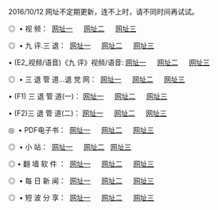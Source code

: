 2016/10/12 网址不定期更新，连不上时，请不同时间再试试。
<p>◎   • 视 频： 
<a href="http://cyi.taiwans.tw/tv/" target="_blank">网址一</a> 　 
<a href="http://cyi.taiwans.tw/9018.html" target="_blank">网址二</a> 　 
<a href="http://cyi.taiwans.tw/9449.html" target="_blank">网址三</a></p>
<p>◎   • 九 评.三 退：  
<a href="http://cyi.taiwans.tw/tt/" target="_blank">网址一</a> 　 
<a href="http://cyi.taiwans.tw/v2/" target="_blank">网址二</a> 　 
<a href="http://cyi.taiwans.tw/t/" target="_blank">网址三</a> 　</p>
<p>  • (E2_视频/语音)《九 评》视频/语音: 
<a href="http://cyi.taiwans.tw/7738.html" target="_blank">网址一</a> 　 
<a href="http://cyi.taiwans.tw/7614.html" target="_blank">网址二</a> 　 
<a href="http://cyi.taiwans.tw/7633.html" target="_blank">网址三</a></p>
<p>◎   • 三 退 管 道...退 党 网：  
<a href="http://cyi.taiwans.tw/go/8/" target="_blank">网址一</a> 　 
<a href="http://cyi.taiwans.tw/go/8/" target="_blank">网址二</a> 　 
<a href="http://cyi.taiwans.tw/go/8/" target="_blank">网址三</a></p>
<p>  • (F1) 三 退 管 道(一)： 
<a href="http://cyi.taiwans.tw/dd/" target="_blank">网址一</a> 　 
<a href="http://cyi.taiwans.tw/dd/" target="_blank">网址二</a> 　 
<a href="http://cyi.taiwans.tw/dd/" target="_blank">网址三</a></p>
<p>  • (F2)三 退 管 道(二)： 
<a href="http://cyi.taiwans.tw/d/" target="_blank">网址一</a> 　 
<a href="http://cyi.taiwans.tw/d/" target="_blank">网址二</a> 　 
<a href="http://cyi.taiwans.tw/d/" target="_blank">网址三</a></p>
<p>◎   • PDF电子书：  
<a href="http://cyi.taiwans.tw/p/" target="_blank">网址一</a> 　 
<a href="http://cyi.taiwans.tw/p/" target="_blank">网址二</a> 　 
<a href="http://cyi.taiwans.tw/p/" target="_blank">网址三</a></p>
<p>◎ </span>  •  小 站：  
<a href="http://cyi.taiwans.tw/" target="_blank">网址一</a> 　 
<a href="http://cyi.taiwans.tw/" target="_blank">网址二</a>   
<a href="http://cyi.taiwans.tw/" target="_blank">网址三</a></p>
<p>◎  • 翻 墙 软 件 ：  
<a href="http://cyi.taiwans.tw/ff/" target="_blank">网址一</a> 　 
<a href="http://cyi.taiwans.tw/ff/" target="_blank">网址二</a> 　 
<a href="http://cyi.taiwans.tw/ff/" target="_blank">网址三</a></p>
<p>◎ </span>  • 每 日 新 闻：  
<a href="http://cyi.taiwans.tw/day/" target="_blank">网址一</a> 　 
<a href="http://cyi.taiwans.tw/day/" target="_blank">网址二</a> 　 
<a href="http://cyi.taiwans.tw/day/" target="_blank">网址三</a></p>
<p>◎ </span>  • 短 波 分 享：  
<a href="http://cyi.taiwans.tw/h/" target="_blank">网址一</a> 　 
<a href="http://cyi.taiwans.tw/h/" target="_blank">网址二</a> 　 
<a href="http://cyi.taiwans.tw/h/" target="_blank">网址三</a></p>
